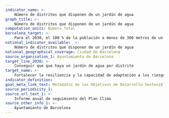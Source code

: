 ```yaml
---
indicator_name: >-
    Número de distritos que disponen de un jardín de agua
graph_title: >-
    Número de distritos que disponen de un jardín de agua
computation_units: Número Total
barcelona_target: >-
    Para el 2030, el 100 % de la población a menos de 300 metros de un espacio de refugio climático, y un jardín de agua por distrito
national_indicator_available:  >-
    Número de distritos que disponen de un jardín de agua
national_geographical_coverage: Ciudad de Barcelona 
source_organisation_1: Ayuntamiento de Barcelona
target_line_2030: >-
    Conseguir que que haya un jardín de agua por distrito
target_name: >-
    Fortalecer la resiliencia y la capacidad de adaptación a los riesgos relacionados con el clima y los desastres naturales en todos los países
indicator_definition:
goal_meta_link_text: Metadatos de los Objetivos de Desarrollo Sostenible de las Naciones Unidas (pdf 894kB)
source_periodicity_1: 
source_url_text_1: >-
    Informe anual de seguimiento del Plan Clima
source_other_info_1: >-
    Ayuntamiento de Barcelona
---
```


